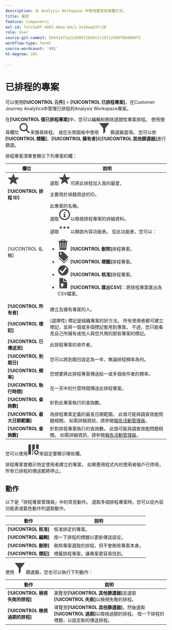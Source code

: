 ```yaml
---
description: 在 Analysis Workspace 中使用量度有兩種方式。
title: 量度
feature: Components
exl-id: fa7c5a0f-4983-40ee-b9c1-3e10aab3fc28
role: User
source-git-commit: 5b441472a21db99728d012c19f12d98f984086f5
workflow-type: tm+mt
source-wordcount: '491'
ht-degree: 26%

---
```


# 已排程的專案

可以使用&#x200B;**[!UICONTROL 元件]** > **[!UICONTROL 已排程專案]**，在Customer Journey Analytics中管理已排程的Analysis Workspace專案。

在&#x200B;**[!UICONTROL 個已排程專案]**&#x200B;中，您可以編輯和刪除週期性專案排程。 使用搜尋欄位![搜尋](/help/assets/icons/Search.svg)來搜尋排程。 或在左側面板中使用![篩選器](/help/assets/icons/Filter.svg)篩選器選項。 您可以依&#x200B;**[!UICONTROL 標籤]**、**[!UICONTROL 擁有者]**&#x200B;和&#x200B;**[!UICONTROL 其他篩選器]**&#x200B;進行篩選。

排程專案清單會顯示下列專案的欄：

| 欄位 | 說明 |
| --- | --- |
| ![顆星](/help/assets/icons/Star.svg) | 選取![星號](/help/assets/icons/Star.svg)可將此排程加入我的最愛。 |
| **[!UICONTROL 排程 ID]** | 主要用於偵錯用途的ID。 |
| [!UICONTROL 名稱] | 此專案的名稱。<br/>選取![資訊大綱](/help/assets/icons/InfoOutline.svg)以檢視排程專案的詳細資料。<br/>選取![更多](/help/assets/icons/More.svg)以開啟內容功能表。 從此功能表，您可以：<ul><li>![刪除](/help/assets/icons/Delete.svg) **[!UICONTROL 刪除]**&#x200B;排程專案。</li><li>![標籤](/help/assets/icons/Labels.svg) **[!UICONTROL 標籤]**&#x200B;排程專案。</li><li>![CheckmarkCircle](/help/assets/icons/CheckmarkCircle.svg) **[!UICONTROL 核准]**&#x200B;排程專案。</li><li>![檔案CSV](/help/assets/icons/FileCSV.svg) **[!UICONTROL 匯出CSV]**：將排程專案匯出為CSV檔案。</li></ul> |
| **[!UICONTROL 所有者]** | 建立及擁有專案的人。 |
| **[!UICONTROL 標記]** | (選擇性) 標記是組織專案的好方法。 所有使用者都可建立標記，並將一個或多個標記套用到專案。 不過，您只能看見自己所擁有或他人與您共用的那些專案的標記。 |
| **[!UICONTROL 已傳送至]** | 此排程專案的收件者。 |
| **[!UICONTROL 到期日]** | 您可以將到期日設定為一年，無論排程頻率為何。 |
| **[!UICONTROL 頻率]** | 您想要將此排程專案傳送給一或多個收件者的頻率。 |
| **[!UICONTROL 執行時間]** | 在一天中的什麼時間傳送此排程專案。 |
| **[!UICONTROL 查詢數]** | 針對此專案執行的查詢數。 |
| **[!UICONTROL 最大日期範圍]** | 為排程專案定義的最長日期範圍。 此值可能與調查效能問題相關。 如需詳細資訊，請參閱[報告活動管理員](/help/reporting-activity-manager/reporting-activity-overview.md)。 |
| **[!UICONTROL 查詢數]** | 針對排程專案執行的查詢數。 此值可能與調查效能問題相關。 如需詳細資訊，請參閱[報告活動管理員](/help/reporting-activity-manager/reporting-activity-overview.md)。 |

您可以使用![ColumnSetting](/help/assets/icons/ColumnSetting.svg)來設定要顯示哪些欄。

排程專案會顯示特定使用者建立的專案。 如果應用程式內的使用者帳戶已停用，所有已排程的傳送都將停止。



## 動作

以下是「排程專案管理員」中的常見動作。 選取多個排程專案時，您可以從內容功能表或藍色動作列選取動作。

| 動作 | 說明 |
|---|---|
| **[!UICONTROL 核准]** | 核准排定的專案。 |
| **[!UICONTROL 編輯]** | 按一下排程的標題以更新傳送設定。 |
| **[!UICONTROL 刪除]** | 刪除專案選取的排程，但不會刪除專案本身。 |
| **[!UICONTROL 標記]** | 標籤排程專案，讓專案更容易找到。 |

使用![篩選器](/help/assets/icons/Filter.svg)篩選器，您也可以執行下列動作：

| 動作 | 說明 |
|---|---|
| **[!UICONTROL 檢視失敗的排程]** | 瀏覽至&#x200B;**[!UICONTROL 其他篩選器]**&#x200B;並選取&#x200B;**[!UICONTROL 失敗]**&#x200B;以檢視失敗的排程。 |
| **[!UICONTROL 檢視過期的排程]** | 導覽至&#x200B;**[!UICONTROL 其他篩選器]**，然後選取&#x200B;**[!UICONTROL 過期]**&#x200B;以檢視過期的排程。 按一下排程的標題，以設定新的傳送排程。 |

